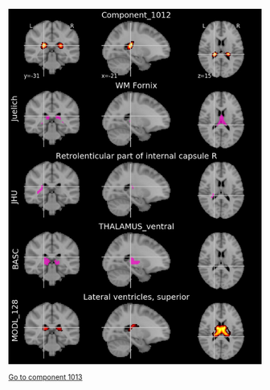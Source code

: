 


![1012](preliminary/1012.jpg "Component 1012")

[Go to component 1013](https://parietal-inria.github.io/MODL_atlas/1024/1013 "Component 1013")